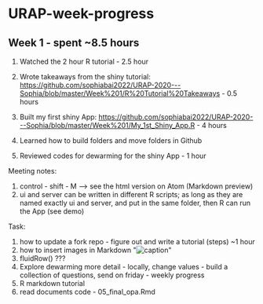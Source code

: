 # URAP-week-progress

## Week 1 - spent ~8.5 hours

1. Watched the 2 hour R tutorial - 2.5 hour

2. Wrote takeaways from the shiny tutorial:  https://github.com/sophiabai2022/URAP-2020---Sophia/blob/master/Week%201/R%20Tutorial%20Takeaways   - 0.5 hours

3. Built my first shiny App: https://github.com/sophiabai2022/URAP-2020---Sophia/blob/master/Week%201/My_1st_Shiny_App.R - 4 hours

4. Learned how to build folders and move folders in Github

5. Reviewed codes for dewarming for the shiny App - 1 hour



Meeting notes:
1. control - shift - M --> see the html version on Atom (Markdown preview)
2. ui and server can be written in different R scripts; as long as they are named exactly ui and server, and put in the same folder, then R can run the App (see demo)


Task:
1. how to update a fork repo - figure out and write a tutorial (steps) ~1 hour
2. how to insert images in Markdown "![caption]()"
3. fluidRow() ???
4. Explore dewarming more detail - locally, change values - build a collection of questions, send on friday - weekly progress
5. R markdown tutorial
6. read documents code - 05_final_opa.Rmd
